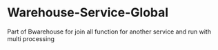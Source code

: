 # Warehouse-Service-Global
Part of Bwarehouse for join all function for another service and run with multi processing
